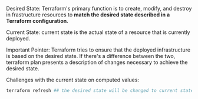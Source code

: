 Desired State: Terraform's primary function is to create, modify, and destroy in frastructure resources to **match the desired state described in a Terraform configuration**.

Current State: current state is the actual state of a resource that is currently deployed.

Important Pointer: Terraform tries to ensure that the deployed infrastructure is based on the desired state. If there's a difference between the two, terraform plan presents a description of changes necessary to achieve the desired state. 


Challenges with the current state on computed values: 

```sh
terraform refresh ## the desired state will be changed to current state
```
